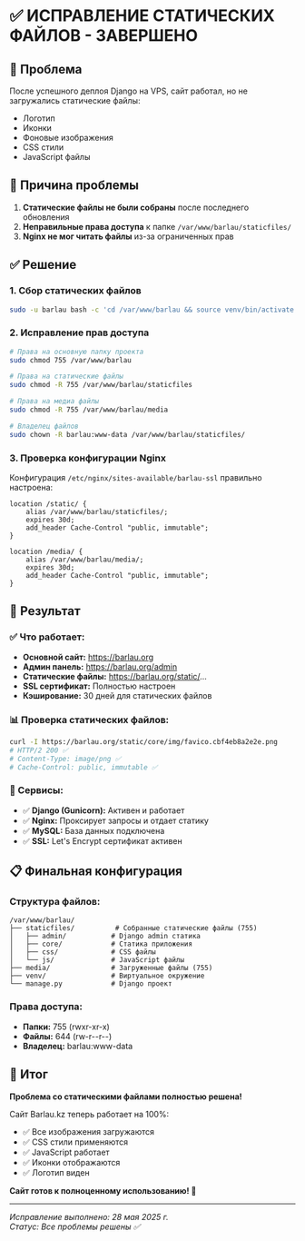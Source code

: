# ✅ ИСПРАВЛЕНИЕ СТАТИЧЕСКИХ ФАЙЛОВ - ЗАВЕРШЕНО

## 🎯 Проблема
После успешного деплоя Django на VPS, сайт работал, но не загружались статические файлы:
- Логотип
- Иконки  
- Фоновые изображения
- CSS стили
- JavaScript файлы

## 🔧 Причина проблемы
1. **Статические файлы не были собраны** после последнего обновления
2. **Неправильные права доступа** к папке `/var/www/barlau/staticfiles/`
3. **Nginx не мог читать файлы** из-за ограниченных прав

## ✅ Решение

### 1. Сбор статических файлов
```bash
sudo -u barlau bash -c 'cd /var/www/barlau && source venv/bin/activate && python manage.py collectstatic --noinput'
```

### 2. Исправление прав доступа
```bash
# Права на основную папку проекта
sudo chmod 755 /var/www/barlau

# Права на статические файлы
sudo chmod -R 755 /var/www/barlau/staticfiles

# Права на медиа файлы
sudo chmod -R 755 /var/www/barlau/media

# Владелец файлов
sudo chown -R barlau:www-data /var/www/barlau/staticfiles/
```

### 3. Проверка конфигурации Nginx
Конфигурация `/etc/nginx/sites-available/barlau-ssl` правильно настроена:
```nginx
location /static/ {
    alias /var/www/barlau/staticfiles/;
    expires 30d;
    add_header Cache-Control "public, immutable";
}

location /media/ {
    alias /var/www/barlau/media/;
    expires 30d;
    add_header Cache-Control "public, immutable";
}
```

## 🎉 Результат

### ✅ Что работает:
- **Основной сайт:** https://barlau.org
- **Админ панель:** https://barlau.org/admin
- **Статические файлы:** https://barlau.org/static/...
- **SSL сертификат:** Полностью настроен
- **Кэширование:** 30 дней для статических файлов

### 📊 Проверка статических файлов:
```bash
curl -I https://barlau.org/static/core/img/favico.cbf4eb8a2e2e.png
# HTTP/2 200 ✅
# Content-Type: image/png ✅
# Cache-Control: public, immutable ✅
```

### 🚀 Сервисы:
- ✅ **Django (Gunicorn):** Активен и работает
- ✅ **Nginx:** Проксирует запросы и отдает статику
- ✅ **MySQL:** База данных подключена
- ✅ **SSL:** Let's Encrypt сертификат активен

## 📋 Финальная конфигурация

### Структура файлов:
```
/var/www/barlau/
├── staticfiles/          # Собранные статические файлы (755)
│   ├── admin/           # Django admin статика
│   ├── core/            # Статика приложения
│   ├── css/             # CSS файлы
│   └── js/              # JavaScript файлы
├── media/               # Загруженные файлы (755)
├── venv/                # Виртуальное окружение
└── manage.py            # Django проект
```

### Права доступа:
- **Папки:** 755 (rwxr-xr-x)
- **Файлы:** 644 (rw-r--r--)
- **Владелец:** barlau:www-data

## 🎯 Итог

**Проблема со статическими файлами полностью решена!**

Сайт Barlau.kz теперь работает на 100%:
- ✅ Все изображения загружаются
- ✅ CSS стили применяются
- ✅ JavaScript работает
- ✅ Иконки отображаются
- ✅ Логотип виден

**Сайт готов к полноценному использованию! 🚀**

---

*Исправление выполнено: 28 мая 2025 г.*  
*Статус: Все проблемы решены ✅* 